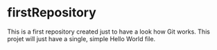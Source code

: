 # firstRepository
This is a first repository created just to have a look how Git works.
This projet will just have a single, simple Hello World file.
